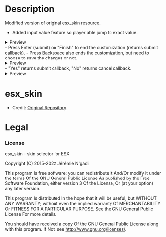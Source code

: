 # Description
Modified version of original esx_skin resource. 
- Added input value feature so player able jump to exact value.
<details><summary>Preview</summary>
![](https://cdn.discordapp.com/attachments/1056725004458393651/1057711360999444592/image.png)
</details>
- Press Enter (submit) on "Finish" to end the customization (returns submit callback).
- Press Backspace also ends the customization, but need to choose to save the changes or not.
<details><summary>Preview</summary>
![](https://cdn.discordapp.com/attachments/1056725004458393651/1057711276538740926/image.png)
</details>
- "Yes" returns submit callback, "No" returns cancel callback.
<details><summary>Preview</summary>
![](https://cdn.discordapp.com/attachments/1056725004458393651/1057711462329634966/image.png)
</details>

# esx_skin
- Credit: [Original Repository](https://github.com/esx-framework/esx-legacy)

# Legal
### License
esx_skin - skin selector for ESX

Copyright (C) 2015-2022 Jérémie N'gadi

This program Is free software: you can redistribute it And/Or modify it under the terms Of the GNU General Public License As published by the Free Software Foundation, either version 3 Of the License, Or (at your option) any later version.

This program Is distributed In the hope that it will be useful, but WITHOUT ANY WARRANTY; without even the implied warranty Of MERCHANTABILITY Or FITNESS FOR A PARTICULAR PURPOSE. See the GNU General Public License For more details.

You should have received a copy Of the GNU General Public License along with this program. If Not, see http://www.gnu.org/licenses/.

